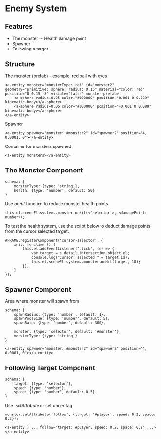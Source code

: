 # Enemy System

## Features
- The monster
-- Health damage point
- Spawner
- Following a target

## Structure
The monster (prefab) - example, red ball with eyes
```
<a-entity monster="monsterType: red" id="monster2" geometry="primitive: sphere; radius: 0.15" material="color: red" position="0 0.15 -3" visible="false" monster-prefab>
    <a-sphere radius=0.05 color="#000000" position="0.061 0 0.089" kinematic-body></a-sphere>
    <a-sphere radius=0.05 color="#000000" position="-0.061 0 0.089" kinematic-body></a-sphere>
</a-entity>
```
Spawner
```
<a-entity spawner="monster: #monster2" id="spawner2" position="4, 0.0001, 0"></a-entity>
```
Container for monsters spawned
```
<a-entity monsters></a-entity>
```
## The Monster Component
```
schema: {
	monsterType: {type: 'string'},
	health: {type: 'number', default: 50}
}
```
Use *onHit* function to reduce monster health points
```
this.el.sceneEl.systems.monster.onHit(<'selector'>, <damagePoint: number>);
```
To test the health system, use the script below to deduct damage points from the cursor selected target.
```
AFRAME.registerComponent('cursor-selector', {
    init: function () {
        this.el.addEventListener('click', (e) => {
            var target = e.detail.intersection.object.el;
            console.log("Cursor: selected " + target.id);
            this.el.sceneEl.systems.monster.onHit(target, 10);
        });
    }
});
```
## Spawner Component
Area where monster will spawn from
```
schema: {
	spawnRadius: {type: 'number', default: 1},
	spawnPoolSize: {type: 'number', default: 5},
	spawnRate: {type: 'number', default: 300},

	monster: {type: 'selector', default: '#monster'},
	monsterType: {type: 'string'}
}
```
```
<a-entity spawner="monster: #monster2" id="spawner2" position="4, 0.0001, 0"></a-entity>
```
## Following Target Component
```
schema: {
    target: {type: 'selector'},
    speed: {type: 'number'},
    space: {type: 'number', default: 0.5}
}
```
Use *.setAttribute* or set under *<a-entity>* tag
```
monster.setAttribute('follow', {target: '#player', speed: 0.2, space: 0.2});
```
```
<a-entity ] ... follow="target: #player; speed: 0.2; space: 0.2" ...></a-entity>
```
